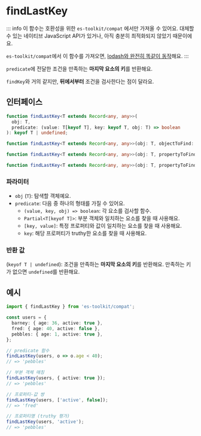 # findLastKey

::: info
이 함수는 호환성을 위한 `es-toolkit/compat` 에서만 가져올 수 있어요. 대체할 수 있는 네이티브 JavaScript API가 있거나, 아직 충분히 최적화되지 않았기 때문이에요.

`es-toolkit/compat`에서 이 함수를 가져오면, [lodash와 완전히 똑같이 동작](../../../compatibility.md)해요.
:::

`predicate`에 전달한 조건을 만족하는 **마지막 요소의 키**를 반환해요.

`findKey`와 거의 같지만, **뒤에서부터** 조건을 검사한다는 점이 달라요.

## 인터페이스

```ts
function findLastKey<T extends Record<any, any>>(
  obj: T,
  predicate: (value: T[keyof T], key: keyof T, obj: T) => boolean
): keyof T | undefined;

function findLastKey<T extends Record<any, any>>(obj: T, objectToFind: Partial<T[keyof T]>): keyof T | undefined;

function findLastKey<T extends Record<any, any>>(obj: T, propertyToFind: [keyof T[keyof T], any]): keyof T | undefined;

function findLastKey<T extends Record<any, any>>(obj: T, propertyToFind: keyof T[keyof T]): keyof T | undefined;
```

### 파라미터

- `obj` (`T`): 탐색할 객체예요.
- `predicate`: 다음 중 하나의 형태를 가질 수 있어요.
  - `(value, key, obj) => boolean`: 각 요소를 검사할 함수.
  - `Partial<T[keyof T]>`: 부분 객체와 일치하는 요소를 찾을 때 사용해요.
  - `[key, value]`: 특정 프로퍼티와 값이 일치하는 요소를 찾을 때 사용해요.
  - `key`: 해당 프로퍼티가 truthy한 요소를 찾을 때 사용해요.

### 반환 값

(`keyof T | undefined`): 조건을 만족하는 **마지막 요소의 키**를 반환해요. 만족하는 키가 없으면 `undefined`를 반환해요.

## 예시

```ts
import { findLastKey } from 'es-toolkit/compat';

const users = {
  barney: { age: 36, active: true },
  fred: { age: 40, active: false },
  pebbles: { age: 1, active: true },
};

// predicate 함수
findLastKey(users, o => o.age < 40);
// => 'pebbles'

// 부분 객체 매칭
findLastKey(users, { active: true });
// => 'pebbles'

// 프로퍼티-값 쌍
findLastKey(users, ['active', false]);
// => 'fred'

// 프로퍼티명 (truthy 평가)
findLastKey(users, 'active');
// => 'pebbles'
```
